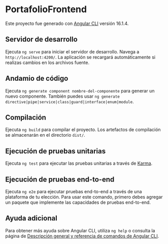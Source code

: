 # PortafolioFrontend

Este proyecto fue generado con [Angular CLI](https://github.com/angular/angular-cli) versión 16.1.4.

## Servidor de desarrollo

Ejecuta `ng serve` para iniciar el servidor de desarrollo. Navega a `http://localhost:4200/`. La aplicación se recargará automáticamente si realizas cambios en los archivos fuente.

## Andamio de código

Ejecuta `ng generate component nombre-del-componente` para generar un nuevo componente. También puedes usar `ng generate directive|pipe|service|class|guard|interface|enum|module`.

## Compilación

Ejecuta `ng build` para compilar el proyecto. Los artefactos de compilación se almacenarán en el directorio `dist/`.

## Ejecución de pruebas unitarias

Ejecuta `ng test` para ejecutar las pruebas unitarias a través de [Karma](https://karma-runner.github.io).

## Ejecución de pruebas end-to-end

Ejecuta `ng e2e` para ejecutar pruebas end-to-end a través de una plataforma de tu elección. Para usar este comando, primero debes agregar un paquete que implemente las capacidades de pruebas end-to-end.

## Ayuda adicional

Para obtener más ayuda sobre Angular CLI, utiliza `ng help` o consulta la página de [Descripción general y referencia de comandos de Angular CLI](https://angular.io/cli).
